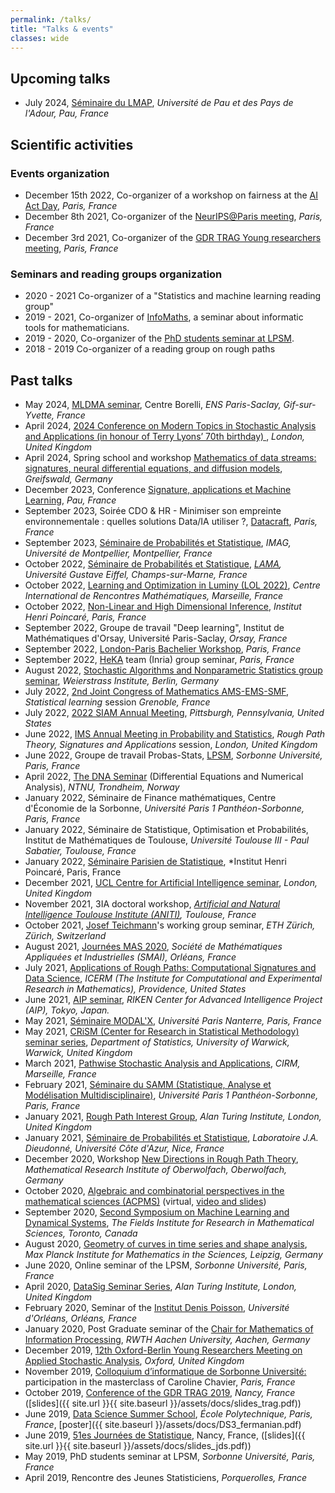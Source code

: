 ```yaml
---
permalink: /talks/
title: "Talks & events"
classes: wide
---
```




## Upcoming talks

* July 2024, [Séminaire du LMAP](https://lma-umr5142.univ-pau.fr/fr/activites-scientifiques/seminaires.html), *Université de Pau et des Pays de l'Adour, Pau, France*


## Scientific activities

### Events organization

* December 15th 2022, Co-organizer of a workshop on fairness at the [AI Act Day](https://www.impact-ai.fr/fr/aiactday/), *Paris, France*
* December 8th 2021, Co-organizer of the [NeurIPS@Paris meeting](https://neurips2021paris.github.io), *Paris, France*
* December 3rd 2021, Co-organizer of the [GDR TRAG Young researchers meeting](https://young-trag-2021.sciencesconf.org), *Paris, France*

### Seminars and reading groups organization

* 2020 - 2021 Co-organizer of a "Statistics and machine learning reading group"
* 2019 - 2021, Co-organizer of [InfoMaths](http://infomath.pages.math.cnrs.fr/), a seminar about informatic tools for mathematicians.
* 2019 - 2020, Co-organizer of the [PhD students seminar at LPSM](http://www.lpsm.paris/agenda/seminaires-gdt/gtt/).
* 2018 - 2019 Co-organizer of a reading group on rough paths


## Past talks

* May 2024, [MLDMA seminar](https://centreborelli.ens-paris-saclay.fr/fr/SMLMDA), Centre Borelli, *ENS Paris-Saclay, Gif-sur-Yvette, France*
* April 2024, [2024 Conference on Modern Topics in Stochastic Analysis and Applications (in honour of Terry Lyons’ 70th birthday) ](https://www.imperial.ac.uk/events/168741/conference-on-modern-topics-in-stochastic-analysis-and-applications-in-honour-of-terry-lyons-70th-birthday/), *London, United Kingdom*
* April 2024, Spring school and workshop [Mathematics of data streams: signatures, neural differential equations, and diffusion models](https://raph-ai.github.io/sig-workshop-greifswald-2024/), *Greifswald, Germany*
* December 2023, Conference [Signature, applications et Machine Learning](https://sites.google.com/view/sign-ml-pau-2023/home?pli=1), *Pau, France*
* September 2023, Soirée CDO & HR - Minimiser son empreinte environnementale : quelles solutions Data/IA utiliser ?, [Datacraft](https://datacraft.paris/event/soiree-cdo-hr-minimiser-son-empreinte-environnementale-quelles-solutions-data-ia-utiliser/), *Paris, France*
* September 2023, [Séminaire de Probabilités et Statistique](https://imag.umontpellier.fr/?page_id=625&idsem=13), *IMAG, Université de Montpellier, Montpellier, France*
* October 2022, [Séminaire de Probabilités et Statistique](https://lama.u-pem.fr/evenements/seminaire/seminaire_de_probabilites_et_statistiques), *[LAMA](https://lama.u-pem.fr/), Université Gustave Eiffel, Champs-sur-Marne, France*
* October 2022, [Learning and Optimization in Luminy (LOL 2022)](https://conferences.cirm-math.fr/2551.html), *Centre International de Rencontres Mathématiques, Marseille, France*
* October 2022, [Non-Linear and High Dimensional Inference](https://indico.math.cnrs.fr/category/498/), *Institut Henri Poincaré, Paris, France*
* September 2022, Groupe de travail "Deep learning", Institut de Mathématiques d'Orsay, Université Paris-Saclay, *Orsay, France*
* September 2022, [London-Paris Bachelier Workshop](http://www.bachelier-paris.fr/london-paris-bachelier-workshop/), *Paris, France*
* September 2022, [HeKA](https://team.inria.fr/heka/) team (Inria) group seminar, *Paris, France*
* August 2022, [Stochastic Algorithms and Nonparametric Statistics group seminar](https://www.wias-berlin.de/research/rgs/fg6/), *Weierstrass Institute, Berlin, Germany*
* July 2022, [2nd Joint Congress of Mathematics AMS-EMS-SMF](https://ams-ems-smf2022.inviteo.fr/en/welcome/4), *Statistical learning* session *Grenoble, France*
* July 2022, [2022 SIAM Annual Meeting](https://www.siam.org/conferences/cm/conference/an22), *Pittsburgh, Pennsylvania, United States*
* June 2022, [IMS Annual Meeting in Probability and Statistics](https://www.imsannualmeeting-london2022.com), *Rough Path Theory, Signatures and Applications* session, *London, United Kingdom*
* June 2022, Groupe de travail Probas-Stats, [LPSM](https://www.lpsm.paris/), *Sorbonne Université, Paris, France*
* April 2022, [The DNA Seminar](https://wiki.math.ntnu.no/seminar/dna) (Differential Equations and Numerical Analysis), *NTNU, Trondheim, Norway*
* January 2022, Séminaire de Finance mathématiques, Centre d'Économie de la Sorbonne, *Université Paris 1 Panthéon-Sorbonne, Paris, France*
* January 2022, Séminaire de Statistique, Optimisation et Probabilités, Institut de Mathématiques de Toulouse, *Université Toulouse III - Paul Sabatier, Toulouse, France*
* January 2022, [Séminaire Parisien de Statistique](https://sites.google.com/site/semstats/ann%C3%A9e-2021-2022/s%C3%A9ance-du-3-janvier-2022?authuser=0), *Institut Henri Poincaré, Paris, France
* December 2021, [UCL Centre for Artificial Intelligence seminar](https://www.youtube.com/c/UCLCentreforArtificialIntelligence/featured), *London, United Kingdom*
* November 2021, 3IA doctoral workshop, *[Artificial and Natural Intelligence Toulouse Institute (ANITI)](https://aniti.univ-toulouse.fr/en/), Toulouse, France*
* October 2021, [Josef Teichmann](https://people.math.ethz.ch/~jteichma/)'s working group seminar, *ETH Zürich, Zürich, Switzerland*
* August 2021, [Journées MAS 2020](https://mas2020.sciencesconf.org), *Société de Mathématiques Appliquées et Industrielles (SMAI), Orléans, France*
* July 2021, [Applications of Rough Paths: Computational Signatures and Data Science](https://icerm.brown.edu/topical_workshops/tw-21-rp/), *ICERM (The Institute for Computational and Experimental Research in Mathematics), Providence, United States*
* June 2021, [AIP seminar](https://team-approx-bayes.github.io/reading/), *RIKEN Center for Advanced Intelligence Project (AIP), Tokyo, Japan.*
* May 2021, [Séminaire MODAL'X](https://modalx.parisnanterre.fr/seminaires/), *Université Paris Nanterre, Paris, France*
* May 2021, [CRiSM (Center for Research in Statistical Methodology) seminar series](https://warwick.ac.uk/fac/sci/statistics/crism/seminars/), *Department of Statistics, University of Warwick, Warwick, United Kingdom*
* March 2021, [Pathwise Stochastic Analysis and Applications](https://conferences.cirm-math.fr/2322.html), *CIRM, Marseille, France*
* February 2021, [Séminaire du SAMM (Statistique, Analyse et Modélisation Multidisciplinaire)](http://samm.univ-paris1.fr/-Seminaire-du-SAMM-), *Université Paris 1 Panthéon-Sorbonne, Paris, France* 
* January 2021, [Rough Path Interest Group](https://datasig.ac.uk/event/adeline-fermanian-13-jan-2021), *Alan Turing Institute, London, United Kingdom* 
* January 2021, [Séminaire de Probabilités et Statistique](https://math.unice.fr/seminairesequipeps/séminaire-de-léquipe-de-probabilités-et-statistique.html), *Laboratoire J.A. Dieudonné, Université Côte d'Azur, Nice, France*
* December 2020, Workshop [New Directions in Rough Path Theory](https://www.mfo.de/occasion/2050a/www_view), *Mathematical Research Institute of Oberwolfach, Oberwolfach, Germany* 
* October 2020, [Algebraic and combinatorial perspectives in the mathematical sciences (ACPMS)](https://www.math.ntnu.no/acpms/) (virtual, [video and slides](https://www.math.ntnu.no/acpms/view_talk.html?id=63))
* September 2020, [Second Symposium on Machine Learning and Dynamical Systems](http://www.fields.utoronto.ca/activities/20-21/dynamical), *The Fields Institute for Research in Mathematical Sciences, Toronto, Canada* 
* August 2020, [Geometry of curves in time series and shape analysis](https://www.mis.mpg.de/calendar/conferences/2020/geometry-of-curves2020.html), *Max Planck Institute for Mathematics in the Sciences, Leipzig, Germany* 
* June 2020, Online seminar of the LPSM, *Sorbonne Université, Paris, France* 
* April 2020, [DataSig Seminar Series](https://datasig.ac.uk/event/adeline-fermanian-discussing-xyz), *Alan Turing Institute, London, United Kingdom* 
* February 2020, Seminar of the [Institut Denis Poisson](https://www.idpoisson.fr), *Université d'Orléans, Orléans, France*
* January 2020, Post Graduate seminar of the [Chair for Mathematics of Information Processing](https://www.mathc.rwth-aachen.de/en/home/home/), *RWTH Aachen University, Aachen, Germany*
* December 2019, [12th Oxford-Berlin Young Researchers Meeting on Applied Stochastic Analysis](https://www.maths.ox.ac.uk/events/conferences/12th-oxford-berlin-conference), *Oxford, United Kingdom*
* November 2019, [Colloquium d’informatique de Sorbonne Université:](https://www.lip6.fr/colloquium/?guest=Chavier) participation in the masterclass of Caroline Chavier, *Paris, France*
* October 2019, [Conference of the GDR TRAG 2019](https://trag2019.event.univ-lorraine.fr/), *Nancy, France* ([slides]({{ site.url }}{{ site.baseurl }}/assets/docs/slides_trag.pdf))
* June 2019, [Data Science Summer School](https://www.ds3-datascience-polytechnique.fr/), *École Polytechnique, Paris, France*, [poster]({{ site.baseurl }}/assets/docs/DS3_fermanian.pdf)
* June 2019, [51es Journées de Statistique](http://jds2019.sfds.asso.fr/), Nancy, France, ([slides]({{ site.url }}{{ site.baseurl }}/assets/docs/slides_jds.pdf))
* May 2019, PhD students seminar at LPSM, *Sorbonne Université, Paris, France*
* April 2019, Rencontre des Jeunes Statisticiens, *Porquerolles, France*












